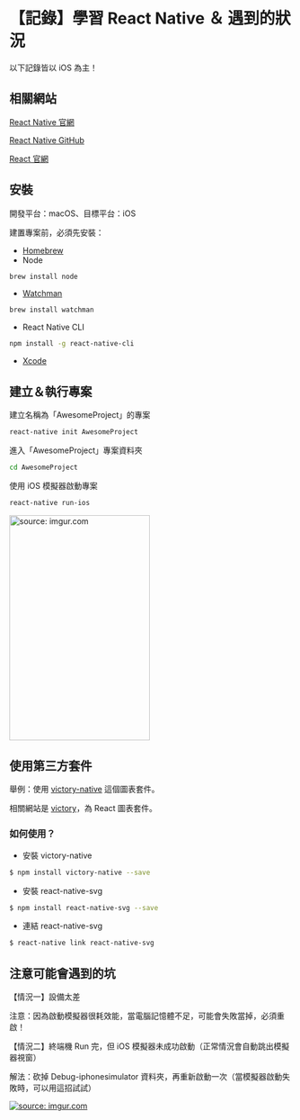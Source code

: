 【記錄】學習 React Native ＆ 遇到的狀況
======================================
以下記錄皆以 iOS 為主！

## 相關網站

[React Native 官網](https://facebook.github.io/react-native)

[React Native GitHub](https://github.com/facebook/react-native)

[React 官網](https://reactjs.org/)

## 安裝
開發平台：macOS、目標平台：iOS

建置專案前，必須先安裝：
* [Homebrew](http://brew.sh/)
* Node
```bash
brew install node
```
* [Watchman](https://facebook.github.io/watchman)
```bash
brew install watchman
```
* React Native CLI
```bash
npm install -g react-native-cli
```
* [Xcode](https://itunes.apple.com/us/app/xcode/id497799835?mt=12)

## 建立＆執行專案
建立名稱為「AwesomeProject」的專案
```bash
react-native init AwesomeProject
```

進入「AwesomeProject」專案資料夾
```bash
cd AwesomeProject
```

使用 iOS 模擬器啟動專案
```bash
react-native run-ios
```
<a><img src="https://facebook.github.io/react-native/img/iOSSuccess.png" title="source: imgur.com" width="250" height="400" /></a>

## 使用第三方套件
舉例：使用 [victory-native](https://github.com/FormidableLabs/victory-native) 這個圖表套件。

相關網站是 [victory](http://formidable.com/open-source/victory)，為 React 圖表套件。

### 如何使用？
* 安裝 victory-native
```bash
$ npm install victory-native --save
```
* 安裝 react-native-svg
```bash
$ npm install react-native-svg --save
```
* 連結 react-native-svg
```bash
$ react-native link react-native-svg
```

## 注意可能會遇到的坑

【情況一】設備太差

注意：因為啟動模擬器很耗效能，當電腦記憶體不足，可能會失敗當掉，必須重啟！

【情況二】終端機 Run 完，但 iOS 模擬器未成功啟動（正常情況會自動跳出模擬器視窗）

解法：砍掉 Debug-iphonesimulator 資料夾，再重新啟動一次（當模擬器啟動失敗時，可以用這招試試）
  
<a href="https://imgur.com/HO3Vr7X"><img src="https://i.imgur.com/HO3Vr7X.png" title="source: imgur.com" /></a>

